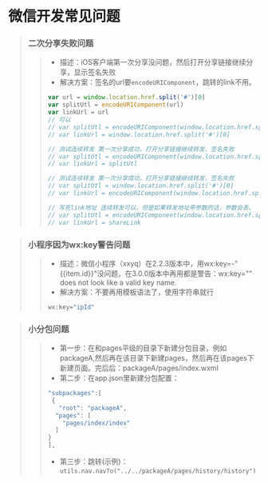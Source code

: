 # 微信开发常见问题

> ### 二次分享失败问题
>> - 描述：iOS客户端第一次分享没问题，然后打开分享链接继续分享，显示签名失败
>> - 解决方案：签名的url要`encodeURIComponent`，跳转的link不用。
>> ```js
>> var url = window.location.href.split('#')[0]
>> var splitUtl = encodeURIComponent(url)
>> var linkUrl = url
>> // 可以
>> // var splitUtl = encodeURIComponent(window.location.href.split('#')[0])
>> // var linkUrl = window.location.href.split('#')[0]
>>
>> // 测试连续转发 第一次分享成功，打开分享链接继续转发，签名失败
>> // var splitUtl = encodeURIComponent(window.location.href.split('#')[0])
>> // var linkUrl = splitUtl
>>
>> // 测试连续转发 第一次分享成功，打开分享链接继续转发，签名失败
>> // var splitUtl = window.location.href.split('#')[0]
>> // var linkUrl = encodeURIComponent(window.location.href.split('#')[0])
>>
>> // 写死link地址 连续转发可以，但是如果转发地址带参数的话，参数会丢。
>> // var splitUtl = encodeURIComponent(window.location.href.split('#')[0])
>> // var linkUrl = shareLink
>> ```


> ### 小程序因为wx:key警告问题
>> - 描述：微信小程序（xxyq）在2.2.3版本中，用wx:key=-"{{item.id}}"没问题，在3.0.0版本中再用都是警告：wx:key="" does not look like a valid key name.
>> - 解决方案：不要再用模板语法了，使用字符串就行
>> ```js
>> wx:key="ipId"


> ### 小分包问题
>> - 第一步：在和pages平级的目录下新建分包目录，例如 packageA,然后再在该目录下新建pages，然后再在该pages下新建页面。完后后：packageA/pages/index.wxml
>> - 第二步：在app.json里新建分包配置：
>> ```js
>> "subpackages":[
>>  {
>>    "root": "packageA",
>>   "pages": [
>>     "pages/index/index"
>>   ]
>> }
>> ],
>> ```
>> - 第三步：跳转(示例)： `utils.nav.navTo("../../packageA/pages/history/history")`
